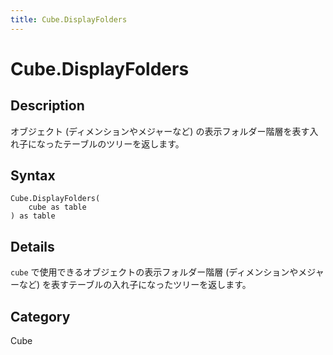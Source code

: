 ```yaml
---
title: Cube.DisplayFolders
---
```


# Cube.DisplayFolders


## Description

オブジェクト (ディメンションやメジャーなど) の表示フォルダー階層を表す入れ子になったテーブルのツリーを返します。


## Syntax

```powerquery
Cube.DisplayFolders(
    cube as table
) as table
```


## Details

<code>cube</code> で使用できるオブジェクトの表示フォルダー階層 (ディメンションやメジャーなど) を表すテーブルの入れ子になったツリーを返します。



## Category
Cube
